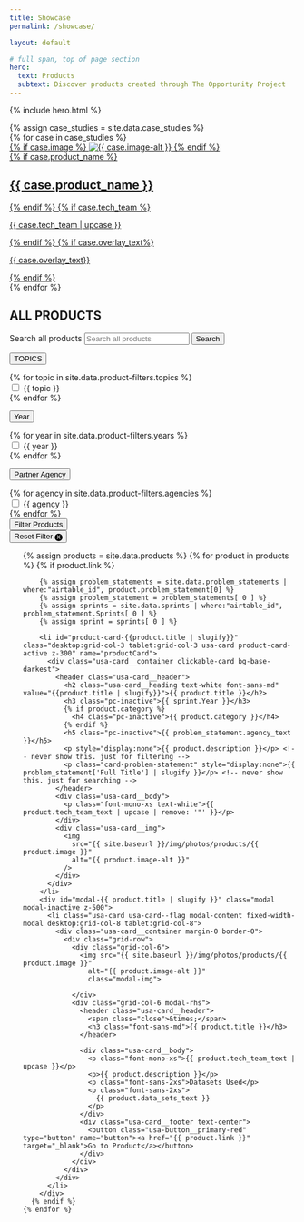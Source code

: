 ```yaml
---
title: Showcase
permalink: /showcase/

layout: default

# full span, top of page section
hero:
  text: Products
  subtext: Discover products created through The Opportunity Project
---
```


{% include hero.html %}

<section class="usa-section usa-graphic-list grid-container">
  {% assign case_studies = site.data.case_studies %}
    <div class="grid-row grid-gap">
      {% for case in case_studies %}
        <div
          class="desktop:grid-col-4 tablet:grid-col-4 usa-media-block__background-image-landscape"
        >
          <a href="{{ site.baseurl}}/{{ case.product_name | slugify }}/" >
          {% if case.image %}
            <img src="{{ site.baseurl}}/assets/img/photos/products/{{ case.image }}" alt="{{ case.image-alt }}">
          {% endif %}
          <div class="content-grid-one-third padding-left-4 padding-right-2">
            {% if case.product_name %}
              <h2 class="text-white padding-top-4">{{ case.product_name }}</h2>
            {% endif %}
            {% if case.tech_team %}
              <p class="font-mono-2xs opacity-70">{{ case.tech_team | upcase }}</p>
            {% endif %}
            {% if case.overlay_text%}
              <p class="font-sans-2xs opacity-70">{{ case.overlay_text}}</p>
            {% endif %}
          </div>
          </a>
        </div>
      {% endfor %}
    </div>
</section>
<div id="all-products"
  class="border-base-lighter border-top display-flex flex-column flex-align-center desktop:margin-top-5 desktop:margin-bottom-5"
>
  <h2 class="tag-header bg-base-darkest">ALL PRODUCTS</h2>
</div>
<div class="display-flex flex-column flex-align-center">
  <form id="product-search-form" class="usa-search usa-search--small desktop:width-tablet" role="search">
    <label class="usa-sr-only" for="search-field">Search all products</label>
    <input class="usa-input" id="search-field" type="search" name="search" placeholder="Search all products">
    <button class="usa-button__primary-dark" type="submit">
      <span class="usa-sr-only">Search</span>
    </button>
  </form>

  <form id="product-filter-form"  class="display-flex flex-column flex-align-center">
    <div class="grid-row grid-gap-sm margin-bottom-4">
      <div class="desktop:display-inline-block height-5 z-400">
        <div class="usa-accordion usa-accordion--bordered width-15 desktop:width-card margin-right-2">
          <p class="font-mono-xs">
            <button class="product-filter-button usa-accordion__button width-15 desktop:width-card usa-button__secondary-gray padding-1 text-center"
              aria-expanded="false"
              aria-controls="topics">
              TOPICS
            </button>
          </p>
          <div id="topics" class="usa-accordion dropdown-menu">
            {% for topic in site.data.product-filters.topics %}
                <div class="usa-checkbox">
                  <input class="usa-checkbox__input" id="{{ topic }}" type="checkbox" name="filter-checkbox" value="{{ topic }}">
                  <label class="usa-checkbox__label" for="{{ topic }}">{{ topic }}</label>
                </div>
            {% endfor %}
          </div>
        </div>
      </div>
      <div class="desktop:display-inline-block height-5 z-400">
        <div class="usa-accordion usa-accordion--bordered width-15 desktop:width-card margin-right-2">
          <p class="font-mono-xs">
            <button class="product-filter-button usa-accordion__button width-15 desktop:width-card usa-button__secondary-gray padding-1 text-center"
              aria-expanded="false"
              aria-controls="year">
              Year
            </button>
          </p>
          <div id="year" class="usa-accordion dropdown-menu z-400">
            {% for year in site.data.product-filters.years %}
                <div class="usa-checkbox">
                  <input class="usa-checkbox__input" id="{{ year }}" type="checkbox" name="filter-checkbox" value="{{ year }}">
                  <label class="usa-checkbox__label" for="{{ year }}">{{ year }}</label>
                </div>
            {% endfor %}
          </div>
        </div>
      </div>
      <div class="desktop:display-inline-block height-5 z-400">
        <div class="usa-accordion usa-accordion--bordered width-15 desktop:width-card-lg margin-right-2">
          <p class="font-mono-xs">
            <button class="product-filter-button usa-accordion__button width-15 desktop:width-card-lg usa-button__secondary-gray padding-1 text-center"
              aria-expanded="false"
              aria-controls="agency">
               Partner Agency
            </button>
          </p>
          <div id="agency" class="usa-accordion dropdown-menu z-400">
            {% for agency in site.data.product-filters.agencies %}
                <div class="usa-checkbox">
                  <input class="usa-checkbox__input" id="{{ agency }}" type="checkbox" name="filter-checkbox" value="{{ agency }}">
                  <label class="usa-checkbox__label" for="{{ agency }}">{{ agency }}</label>
                </div>
            {% endfor %}
          </div>
        </div>
      </div>
      <div class="desktop:display-inline-block margin-top-2">
        <input class="usa-button__secondary-dark padding-1 border-0" type="submit" value="Filter Products">
      </div>
      <div class="display-inline-block margin-top-2">
        <button class="usa-button__secondary-red padding-1" id="reset-filter">Reset Filter &#127335;
        </button>
      </div>
    </div>
  </form>
</div>
<section class="usa-section usa-graphic-list grid-container">
  <ul class="usa-card-group">
    {% assign products = site.data.products %}
    {% for product in products %}
      {% if product.link %}
        
        {% assign problem_statements = site.data.problem_statements | where:"airtable_id", product.problem_statement[0] %}
        {% assign problem_statement = problem_statements[ 0 ] %}
        {% assign sprints = site.data.sprints | where:"airtable_id", problem_statement.Sprints[ 0 ] %}
        {% assign sprint = sprints[ 0 ] %}
        
        <li id="product-card-{{product.title | slugify}}" class="desktop:grid-col-3 tablet:grid-col-3 usa-card product-card-active z-300" name="productCard">
          <div class="usa-card__container clickable-card bg-base-darkest">
            <header class="usa-card__header">
              <h2 class="usa-card__heading text-white font-sans-md" value="{{product.title | slugify}}">{{ product.title }}</h2>
              <h3 class="pc-inactive">{{ sprint.Year }}</h3>
              {% if product.category %}
                <h4 class="pc-inactive">{{ product.category }}</h4>
              {% endif %}
              <h5 class="pc-inactive">{{ problem_statement.agency_text }}</h5>
              <p style="display:none">{{ product.description }}</p> <!-- never show this. just for filtering -->
              <p class="card-problem-statement" style="display:none">{{ problem_statement['Full Title'] | slugify }}</p> <!-- never show this. just for searching -->
            </header>
            <div class="usa-card__body">
              <p class="font-mono-xs text-white">{{ product.tech_team_text | upcase | remove: '"' }}</p>
            </div>
            <div class="usa-card__img">
              <img
                src="{{ site.baseurl }}/img/photos/products/{{ product.image }}"
                alt="{{ product.image-alt }}"
              />
            </div>
          </div>
        </li>
        <div id="modal-{{ product.title | slugify }}" class="modal modal-inactive z-500">
          <li class="usa-card usa-card--flag modal-content fixed-width-modal desktop:grid-col-8 tablet:grid-col-8">
            <div class="usa-card__container margin-0 border-0">
              <div class="grid-row">
                <div class="grid-col-6">
                  <img src="{{ site.baseurl }}/img/photos/products/{{ product.image }}"
                    alt="{{ product.image-alt }}"
                    class="modal-img">
                  
                </div>
                <div class="grid-col-6 modal-rhs">
                  <header class="usa-card__header">
                    <span class="close">&times;</span>
                    <h3 class="font-sans-md">{{ product.title }}</h3>
                  </header>
                
                  <div class="usa-card__body">
                    <p class="font-mono-xs">{{ product.tech_team_text | upcase }}</p>
                    <p>{{ product.description }}</p>
                    <p class="font-sans-2xs">Datasets Used</p>
                    <p class="font-sans-2xs">
                      {{ product.data_sets_text }}
                    </p>
                  </div>
                  <div class="usa-card__footer text-center">
                    <button class="usa-button__primary-red" type="button" name="button"><a href="{{ product.link }}" target="_blank">Go to Product</a></button>
                  </div>
                </div>
              </div>
            </div>
          </li>
        </div>
      {% endif %}
    {% endfor %}
  </ul>
</section>